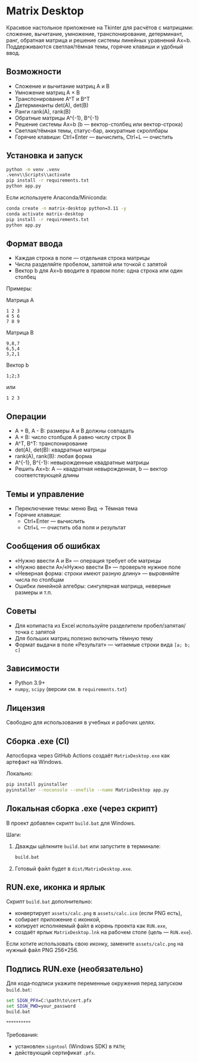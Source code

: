# Matrix Desktop

Красивое настольное приложение на Tkinter для расчётов с матрицами: сложение, вычитание, умножение, транспонирование, детерминант, ранг, обратная матрица и решение системы линейных уравнений Ax=b. Поддерживаются светлая/тёмная темы, горячие клавиши и удобный ввод.

## Возможности
 
- Сложение и вычитание матриц A и B
- Умножение матриц A × B
- Транспонирование A^T и B^T
- Детерминанты det(A), det(B)
- Ранги rank(A), rank(B)
- Обратные матрицы A^{-1}, B^{-1}
- Решение системы Ax=b (b — вектор-столбец или вектор-строка)
- Светлая/тёмная темы, статус-бар, аккуратные скроллбары
- Горячие клавиши: Ctrl+Enter — вычислить, Ctrl+L — очистить

## Установка и запуск 

```bash
python -m venv .venv
.venv\\Scripts\\activate
pip install -r requirements.txt
python app.py
```

Если используете Anaconda/Miniconda:

```bash
conda create -n matrix-desktop python=3.11 -y
conda activate matrix-desktop
pip install -r requirements.txt
python app.py
```

## Формат ввода

- Каждая строка в поле — отдельная строка матрицы
- Числа разделяйте пробелом, запятой или точкой с запятой
- Вектор b для Ax=b вводите в правом поле: одна строка или один столбец

Примеры:

Матрица A
```text
1 2 3
4 5 6
7 8 9
```

Матрица B
```text
9,8,7
6,5,4
3,2,1
```

Вектор b
```text
1;2;3
```
или
```text
1 2 3
```

## Операции

- A + B, A - B: размеры A и B должны совпадать
- A × B: число столбцов A равно числу строк B
- A^T, B^T: транспонирование
- det(A), det(B): квадратные матрицы
- rank(A), rank(B): любая форма
- A^{-1}, B^{-1}: невырожденные квадратные матрицы
- Решить Ax=b: A — квадратная невырожденная, b — вектор соответствующей длины

## Темы и управление

- Переключение темы: меню Вид → Тёмная тема
- Горячие клавиши:
  - Ctrl+Enter — вычислить
  - Ctrl+L — очистить оба поля и результат

## Сообщения об ошибках

- «Нужно ввести A и B» — операция требует обе матрицы
- «Нужно ввести A»/«Нужно ввести B» — проверьте нужное поле
- «Неверная форма: строки имеют разную длину» — выровняйте числа по столбцам
- Ошибки линейной алгебры: сингулярная матрица, неверные размеры и т.п.

## Советы

- Для копипаста из Excel используйте разделители пробел/запятая/точка с запятой
- Для больших матриц полезно включить тёмную тему
- Формат выдачи в поле «Результат» — читаемые строки вида `[a; b; c]`

## Зависимости

- Python 3.9+
- `numpy`, `scipy` (версии см. в `requirements.txt`)

## Лицензия

Свободно для использования в учебных и рабочих целях.

## Сборка .exe (CI)

Автосборка через GitHub Actions создаёт `MatrixDesktop.exe` как артефакт на Windows.

Локально:

```bash
pip install pyinstaller
pyinstaller --noconsole --onefile --name MatrixDesktop app.py
```

## Локальная сборка .exe (через скрипт)

В проект добавлен скрипт `build.bat` для Windows.

Шаги:

1. Дважды щёлкните `build.bat` или запустите в терминале:
   ```cmd
   build.bat
   ```
2. Готовый файл будет в `dist/MatrixDesktop.exe`.

## RUN.exe, иконка и ярлык

Скрипт `build.bat` дополнительно:
- конвертирует `assets/calc.png` в `assets/calc.ico` (если PNG есть),
- собирает приложение с иконкой,
- копирует исполняемый файл в корень проекта как `RUN.exe`,
- создаёт ярлык `MatrixDesktop.lnk` на рабочем столе (цель — `RUN.exe`).

Если хотите использовать свою иконку, замените `assets/calc.png` на нужный файл PNG 256×256.

## Подпись RUN.exe (необязательно)

Для кода‑подписи укажите переменные окружения перед запуском `build.bat`:

```cmd
set SIGN_PFX=C:\path\to\cert.pfx
set SIGN_PWD=your_password
build.bat
```
""""""""""

Требования:
- установлен `signtool` (Windows SDK) в `PATH`;
- действующий сертификат `.pfx`.
